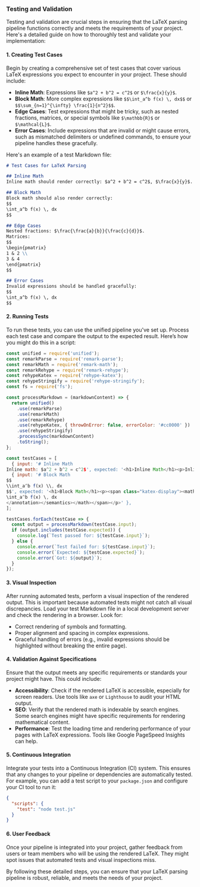 ### Testing and Validation

Testing and validation are crucial steps in ensuring that the LaTeX parsing pipeline functions correctly and meets the requirements of your project. Here's a detailed guide on how to thoroughly test and validate your implementation:

#### 1. **Creating Test Cases**

Begin by creating a comprehensive set of test cases that cover various LaTeX expressions you expect to encounter in your project. These should include:

- **Inline Math**: Expressions like `$a^2 + b^2 = c^2$` or `$\frac{x}{y}$`.
- **Block Math**: More complex expressions like `$$\int_a^b f(x) \, dx$$` or `$$\sum_{n=1}^{\infty} \frac{1}{n^2}$$`.
- **Edge Cases**: Test expressions that might be tricky, such as nested fractions, matrices, or special symbols like `$\mathbb{R}$` or `$\mathcal{L}$`.
- **Error Cases**: Include expressions that are invalid or might cause errors, such as mismatched delimiters or undefined commands, to ensure your pipeline handles these gracefully.

Here's an example of a test Markdown file:

```markdown
# Test Cases for LaTeX Parsing

## Inline Math
Inline math should render correctly: $a^2 + b^2 = c^2$, $\frac{x}{y}$.

## Block Math
Block math should also render correctly:
$$
\int_a^b f(x) \, dx
$$

## Edge Cases
Nested fractions: $\frac{\frac{a}{b}}{\frac{c}{d}}$.
Matrices:
$$
\begin{pmatrix}
1 & 2 \\
3 & 4
\end{pmatrix}
$$

## Error Cases
Invalid expressions should be handled gracefully:
$$
\int_a^b f(x) \, dx
$$
```

#### 2. **Running Tests**

To run these tests, you can use the unified pipeline you've set up. Process each test case and compare the output to the expected result. Here’s how you might do this in a script:

```javascript
const unified = require('unified');
const remarkParse = require('remark-parse');
const remarkMath = require('remark-math');
const remarkRehype = require('remark-rehype');
const rehypeKatex = require('rehype-katex');
const rehypeStringify = require('rehype-stringify');
const fs = require('fs');

const processMarkdown = (markdownContent) => {
  return unified()
    .use(remarkParse)
    .use(remarkMath)
    .use(remarkRehype)
    .use(rehypeKatex, { throwOnError: false, errorColor: '#cc0000' })
    .use(rehypeStringify)
    .processSync(markdownContent)
    .toString();
};

const testCases = [
  { input: '# Inline Math
Inline math: $a^2 + b^2 = c^2$', expected: '<h1>Inline Math</h1><p>Inline math: <span class="katex"><math xmlns="http://www.w3.org/1998/Math/MathML"><semantics><mrow><msup><mi>a</mi><mn>2</mn></msup><mo>+</mo><msup><mi>b</mi><mn>2</mn></msup><mo>=</mo><msup><mi>c</mi><mn>2</mn></msup></mrow><annotation encoding="application/x-tex">a^2 + b^2 = c^2</annotation></semantics></math></span></p>' },
  { input: '# Block Math
$$
\\int_a^b f(x) \\, dx
$$', expected: '<h1>Block Math</h1><p><span class="katex-display"><math xmlns="http://www.w3.org/1998/Math/MathML" display="block"><semantics><mrow><mo>∫</mo><msubsup><mo data-mjx-texclass="OP">∬</mo><mi>a</mi><mi>b</mi></msubsup><mi>f</mi><mo stretchy="false">(</mo><mi>x</mi><mo stretchy="false">)</mo><mtext> </mtext><mi>d</mi><mi>x</mi></mrow><annotation encoding="application/x-tex">
\int_a^b f(x) \, dx
</annotation></semantics></math></span></p>' },
];

testCases.forEach(testCase => {
  const output = processMarkdown(testCase.input);
  if (output.includes(testCase.expected)) {
    console.log(`Test passed for: ${testCase.input}`);
  } else {
    console.error(`Test failed for: ${testCase.input}`);
    console.error(`Expected: ${testCase.expected}`);
    console.error(`Got: ${output}`);
  }
});
```

#### 3. **Visual Inspection**

After running automated tests, perform a visual inspection of the rendered output. This is important because automated tests might not catch all visual discrepancies. Load your test Markdown file in a local development server and check the rendering in a browser. Look for:

- Correct rendering of symbols and formatting.
- Proper alignment and spacing in complex expressions.
- Graceful handling of errors (e.g., invalid expressions should be highlighted without breaking the entire page).

#### 4. **Validation Against Specifications**

Ensure that the output meets any specific requirements or standards your project might have. This could include:

- **Accessibility**: Check if the rendered LaTeX is accessible, especially for screen readers. Use tools like `axe` or `Lighthouse` to audit your HTML output.
- **SEO**: Verify that the rendered math is indexable by search engines. Some search engines might have specific requirements for rendering mathematical content.
- **Performance**: Test the loading time and rendering performance of your pages with LaTeX expressions. Tools like Google PageSpeed Insights can help.

#### 5. **Continuous Integration**

Integrate your tests into a Continuous Integration (CI) system. This ensures that any changes to your pipeline or dependencies are automatically tested. For example, you can add a test script to your `package.json` and configure your CI tool to run it:

```json
{
  "scripts": {
    "test": "node test.js"
  }
}
```

#### 6. **User Feedback**

Once your pipeline is integrated into your project, gather feedback from users or team members who will be using the rendered LaTeX. They might spot issues that automated tests and visual inspections miss.

By following these detailed steps, you can ensure that your LaTeX parsing pipeline is robust, reliable, and meets the needs of your project. 
